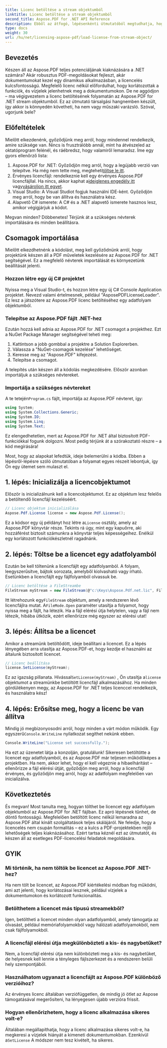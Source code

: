```yaml
---
title: Licenc betöltése a stream objektumból
linktitle: Licenc betöltése a stream objektumból
second_title: Aspose.PDF for .NET API Reference
description: Ebből az átfogó, lépésenkénti útmutatóból megtudhatja, hogyan tölthet be licencet egy adatfolyam-objektumból az Aspose.PDF for .NET-ben.
type: docs
weight: 30
url: /hu/net/licensing-aspose-pdf/load-license-from-stream-object/
---
```

## Bevezetés

Készen áll az Aspose.PDF teljes potenciáljának kiaknázására a .NET számára? Akár robusztus PDF-megoldásokat fejleszt, akár dokumentumokat kezel egy dinamikus alkalmazásban, a licencelés kulcsfontosságú. Megfelelő licenc nélkül előfordulhat, hogy korlátozottak a funkciók, és vízjelek jelenhetnek meg a dokumentumokon. De ne aggódjon – ma végigvezetem a licenc betöltésének folyamatán az Aspose.PDF for .NET stream objektumból. Ez az útmutató társalgási hangnemben készült, így akkor is könnyedén követheti, ha nem vagy műszaki varázsló. Szóval, ugorjunk bele?

## Előfeltételek

Mielőtt elkezdenénk, győződjünk meg arról, hogy mindennel rendelkezik, amire szüksége van. Nincs is frusztrálóbb annál, mint ha átvészeled az oktatóprogram felénél, és ráébredsz, hogy valamiről lemaradsz. Íme egy gyors ellenőrző lista:

1.  Aspose.PDF for .NET: Győződjön meg arról, hogy a legújabb verzió van telepítve. Ha még nem tette meg, megteheti[töltse le itt](https://releases.aspose.com/pdf/net/).
2. Érvényes licencfájl: rendelkeznie kell egy érvényes Aspose.PDF licencfájllal. Ha nincs, akkor kaphat a[ideiglenes engedély itt](https://purchase.aspose.com/temporary-license/) vagy[vásároljon itt egyet](https://purchase.aspose.com/buy).
3. Visual Studio: A Visual Studiot fogjuk használni IDE-ként. Győződjön meg arról, hogy be van állítva és használatra kész.
4. Alapvető C# ismerete: A C# és a .NET alapvető ismerete hasznos lesz, amikor végigjárjuk a kódot.

Megvan minden? Döbbenetes! Térjünk át a szükséges névterek importálására és minden beállításra.

## Csomagok importálása

Mielőtt elkezdhetnénk a kódolást, meg kell győződnünk arról, hogy projektünk készen áll a PDF műveletek kezelésére az Aspose.PDF for .NET segítségével. Ez a megfelelő névterek importálását és környezetünk beállítását jelenti.

### Hozzon létre egy új C# projektet

Nyissa meg a Visual Studio-t, és hozzon létre egy új C# Console Application projektet. Nevezd valami értelmesnek, például "AsposePDFLicenseLoader". Ez lesz a játszótere az Aspose.PDF licenc betöltéséhez egy adatfolyam objektumból.

### Telepítse az Aspose.PDF fájlt .NET-hez

Ezután hozzá kell adnia az Aspose.PDF for .NET csomagot a projekthez. Ezt a NuGet Package Manager segítségével teheti meg:

1. Kattintson a jobb gombbal a projektre a Solution Explorerben.
2. Válassza a "NuGet-csomagok kezelése" lehetőséget.
3. Keresse meg az "Aspose.PDF" kifejezést.
4. Telepítse a csomagot.

A telepítés után készen áll a kódolás megkezdésére. Először azonban importáljuk a szükséges névtereket.

### Importálja a szükséges névtereket

 A te tetején`Program.cs` fájlt, importálja az Aspose.PDF névteret, így:

```csharp
using System;
using System.Collections.Generic;
using System.IO;
using System.Linq;
using System.Text;
```

Ez elengedhetetlen, mert az Aspose.PDF for .NET által biztosított PDF-funkciókkal fogunk dolgozni. Most pedig térjünk át a szórakoztató részre – a kód megírására!

Most, hogy az alapokat lefedtük, ideje belemerülni a kódba. Ebben a lépésről-lépésre szóló útmutatóban a folyamat egyes részeit lebontjuk, így Ön egy ütemet sem mulaszt el.

## 1. lépés: Inicializálja a licencobjektumot

Először is inicializálnunk kell a licencobjektumot. Ez az objektum lesz felelős a betöltendő licencfájl kezeléséért.

```csharp
// Licenc objektum inicializálása
Aspose.Pdf.License license = new Aspose.Pdf.License();
```

Ez a kódsor egy új példányt hoz létre a`License` osztály, amely az Aspose.PDF könyvtár része. Tekints rá úgy, mint egy kapuőrre, aki hozzáférést biztosít számunkra a könyvtár teljes képességeihez. Enélkül egy korlátozott funkciókészletnél ragadnánk.

## 2. lépés: Töltse be a licencet egy adatfolyamból

Ezután be kell töltenünk a licencfájlt egy adatfolyamból. A folyam, leegyszerűsítve, bájtok sorozata, amelyből kiolvasható vagy írható. Esetünkben a licencfájlt egy fájlfolyamból olvassuk be.

```csharp
// Licenc betöltése a FileStreambe
FileStream myStream = new FileStream(@"c:\Keys\Aspose.Pdf.net.lic", FileMode.Open);
```

 Itt létrehozunk egy`FileStream` objektum, amely a rendszeren lévő licencfájlra mutat. A`FileMode.Open` paraméter utasítja a folyamot, hogy nyissa meg a fájlt, ha létezik. Ha a fájl elérési útja helytelen, vagy a fájl nem létezik, hibába ütközik, ezért ellenőrizze még egyszer az elérési utat!

## 3. lépés: Állítsa be a licencet

Amikor a streamünk betöltődött, ideje beállítani a licencet. Ez a lépés lényegében arra utasítja az Aspose.PDF-et, hogy kezdje el használni az általunk biztosított licencet.

```csharp
// Licenc beállítása
license.SetLicense(myStream);
```

Ez az igazság pillanata. Hívással`SetLicense(myStream)` , Ön utasítja a`license` objektumot a streamünkbe betöltött licencfájl alkalmazásához. Ha minden gördülékenyen megy, az Aspose.PDF for .NET teljes licenccel rendelkezik, és használatra kész!

## 4. lépés: Erősítse meg, hogy a licenc be van állítva

 Mindig jó megbizonyosodni arról, hogy minden a várt módon működik. Egy egyszerű`Console.WriteLine` nyilatkozat segíthet nekünk ebben.

```csharp
Console.WriteLine("License set successfully.");
```

Ha ezt az üzenetet látja a konzolján, gratulálunk! Sikeresen betöltötte a licencet egy adatfolyamból, és az Aspose.PDF már teljesen működőképes a projektben. Ha nem, akkor lehet, hogy el kell végeznie a hibaelhárítást – ellenőrizze a fájl elérési útját, győződjön meg arról, hogy a licencfájl érvényes, és győződjön meg arról, hogy az adatfolyam megfelelően van inicializálva.

## Következtetés

És megvan! Most tanulta meg, hogyan tölthet be licencet egy adatfolyam objektumból az Aspose.PDF for .NET fájlban. Ez apró lépésnek tűnhet, de döntő fontosságú. Megfelelően betöltött licenc nélkül lemaradna az Aspose.PDF által kínált szolgáltatások teljes skálájáról. Ne feledje, hogy a licencelés nem csupán formalitás – ez a kulcs a PDF-projektekben rejlő lehetőségek teljes kiaknázásához. Ezért tartsa kéznél ezt az útmutatót, és készen áll az esetleges PDF-licencelési feladatok megoldására.

## GYIK

### Mi történik, ha nem töltök be licencet az Aspose.PDF .NET-hez?  
Ha nem tölt be licencet, az Aspose.PDF kiértékelési módban fog működni, ami azt jelenti, hogy korlátozásai lesznek, például vízjelek a dokumentumokon és korlátozott funkcionalitás.

### Betölthetem a licencet más típusú streamekből?  
Igen, betöltheti a licencet minden olyan adatfolyamból, amely támogatja az olvasást, például memóriafolyamokból vagy hálózati adatfolyamokból, nem csak fájlfolyamokból.

### A licencfájl elérési útja megkülönbözteti a kis- és nagybetűket?  
Nem, a licencfájl elérési útja nem különbözteti meg a kis- és nagybetűket, de helyesnek kell lennie a tényleges fájlszerkezet és a rendszeren belüli hely szempontjából.

### Használhatom ugyanazt a licencfájlt az Aspose.PDF különböző verzióihoz?  
Az érvényes licenc általában verziófüggetlen, de mindig jó ötlet az Aspose támogatásával megerősíteni, ha lényegesen újabb verzióra frissít.

### Hogyan ellenőrizhetem, hogy a licenc alkalmazása sikeres volt-e?  
 Általában megállapíthatja, hogy a licenc alkalmazása sikeres volt-e, ha megkeresi a vízjelek hiányát a kimeneti dokumentumokban. Ezenkívül a`SetLicense` A módszer nem tesz kivételt, ha sikeres.